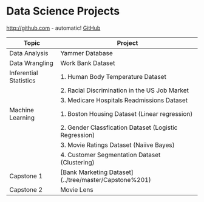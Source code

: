 # Data Science Projects 

http://github.com - automatic!
[GitHub](http://github.com)

|Topic|Project
| --- | --- 
| Data Analysis | Yammer Database
| Data Wrangling | Work Bank Dataset 
| Inferential Statistics | 1. Human Body Temperature Dataset 
| | 2. Racial Discrimination in the US Job Market 
| | 3. Medicare Hospitals Readmissions Dataset 
| Machine Learning | 1. Boston Housing Dataset (Linear regression) 
| | 2. Gender Classfication Dataset (Logistic Regression) 
| | 3. Movie Ratings Dataset (Naiive Bayes) 
| | 4. Customer Segmentation Dataset (Clustering) 
| Capstone 1 | [Bank Marketing Dataset] (../tree/master/Capstone%201) 
| Capstone 2 | Movie Lens 
